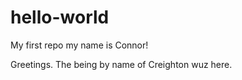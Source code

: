 # hello-world
My first repo
my name is Connor!

Greetings. The being by name of Creighton wuz here.
